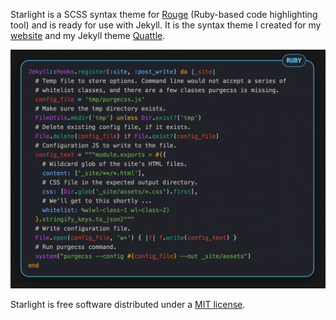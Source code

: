 Starlight is a SCSS syntax theme for [Rouge](https://github.com/rouge-ruby/rouge) (Ruby-based code highlighting tool) and is ready for use with Jekyll. It is the syntax theme I created for my [website](https://victorwynne.com/) and my Jekyll theme [Quattle](https://quattle.victorwynne.com/).

![Ruby highlight](ruby.png)

Starlight is free software distributed under a [MIT license](https://github.com/victorwynne/starlight/blob/main/LICENSE).

